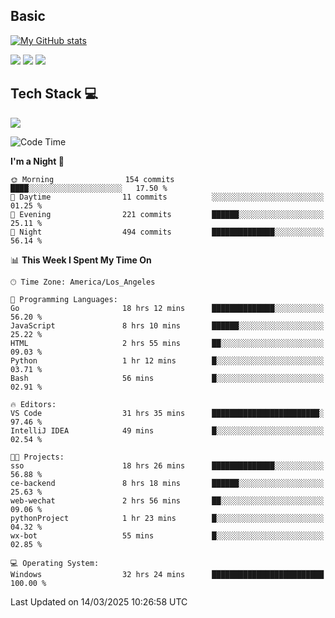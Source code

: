 ## Basic
 
[![My GitHub stats](https://github-readme-stats.vercel.app/api?username=Zzhihon&show_icons=true&theme=purple)](https://github.com/Zzhihon)
 
 [![](https://img.shields.io/badge/website-4493f8?style=for-the-badge&logo=About.me&logoColor=purple)](https://tatakal.com/)
 [![](https://img.shields.io/badge/RSS-4493f8?style=for-the-badge&logo=rss&logoColor=purple)](https://tatakal.com/feed/)
 [![](https://img.shields.io/badge/Email-4493f8?style=for-the-badge&logo=gmail&logoColor=purple)](mailto:bt1q@tatakal.com)

## Tech Stack 💻

<a href="https://skillicons.dev">
  <img src="https://skillicons.dev/icons?i=py,html,css,javascript,bash,java,vue,go,nodejs,cpp" />
</a>

</br>


<!--START_SECTION:waka-->
![Code Time](http://img.shields.io/badge/Code%20Time-133%20hrs%2014%20mins-blue)

**I'm a Night 🦉** 

```text
🌞 Morning                154 commits         ████░░░░░░░░░░░░░░░░░░░░░   17.50 % 
🌆 Daytime                11 commits          ░░░░░░░░░░░░░░░░░░░░░░░░░   01.25 % 
🌃 Evening                221 commits         ██████░░░░░░░░░░░░░░░░░░░   25.11 % 
🌙 Night                  494 commits         ██████████████░░░░░░░░░░░   56.14 % 
```


📊 **This Week I Spent My Time On** 

```text
🕑︎ Time Zone: America/Los_Angeles

💬 Programming Languages: 
Go                       18 hrs 12 mins      ██████████████░░░░░░░░░░░   56.20 % 
JavaScript               8 hrs 10 mins       ██████░░░░░░░░░░░░░░░░░░░   25.22 % 
HTML                     2 hrs 55 mins       ██░░░░░░░░░░░░░░░░░░░░░░░   09.03 % 
Python                   1 hr 12 mins        █░░░░░░░░░░░░░░░░░░░░░░░░   03.71 % 
Bash                     56 mins             █░░░░░░░░░░░░░░░░░░░░░░░░   02.91 % 

🔥 Editors: 
VS Code                  31 hrs 35 mins      ████████████████████████░   97.46 % 
IntelliJ IDEA            49 mins             █░░░░░░░░░░░░░░░░░░░░░░░░   02.54 % 

🐱‍💻 Projects: 
sso                      18 hrs 26 mins      ██████████████░░░░░░░░░░░   56.88 % 
ce-backend               8 hrs 18 mins       ██████░░░░░░░░░░░░░░░░░░░   25.63 % 
web-wechat               2 hrs 56 mins       ██░░░░░░░░░░░░░░░░░░░░░░░   09.06 % 
pythonProject            1 hr 23 mins        █░░░░░░░░░░░░░░░░░░░░░░░░   04.32 % 
wx-bot                   55 mins             █░░░░░░░░░░░░░░░░░░░░░░░░   02.85 % 

💻 Operating System: 
Windows                  32 hrs 24 mins      █████████████████████████   100.00 % 
```


 Last Updated on 14/03/2025 10:26:58 UTC
<!--END_SECTION:waka-->

